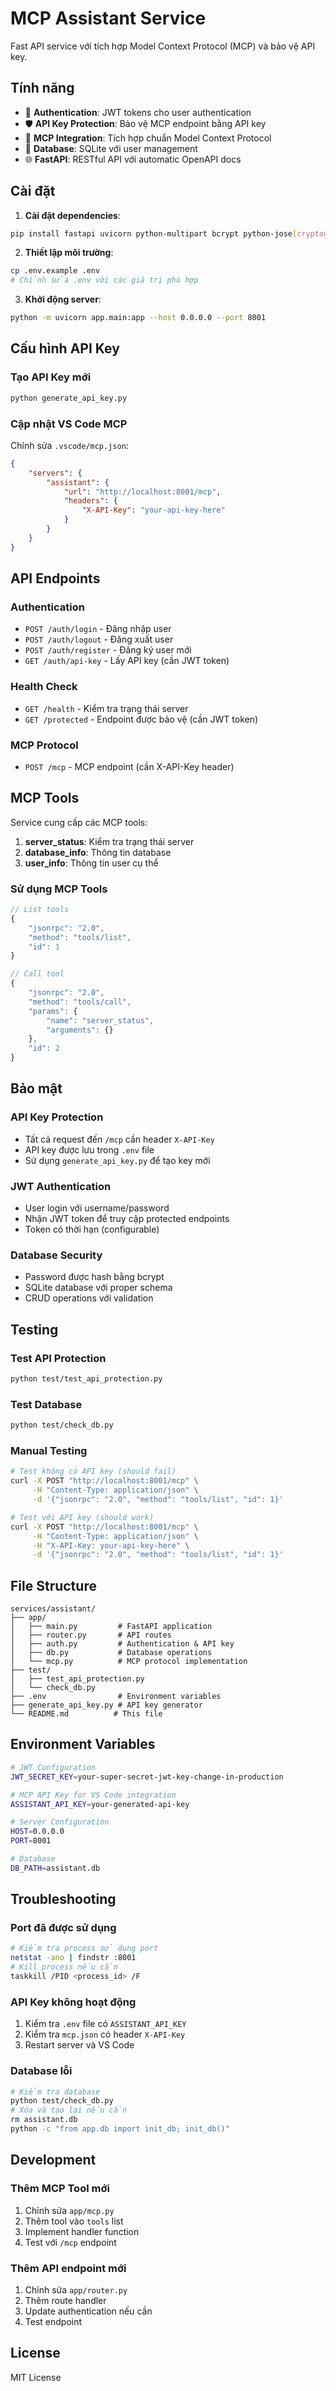 # MCP Assistant Service

Fast API service với tích hợp Model Context Protocol (MCP) và bảo vệ API key.

## Tính năng

- 🔐 **Authentication**: JWT tokens cho user authentication
- 🛡️ **API Key Protection**: Bảo vệ MCP endpoint bằng API key
- 🔗 **MCP Integration**: Tích hợp chuẩn Model Context Protocol
- 💾 **Database**: SQLite với user management
- 🌐 **FastAPI**: RESTful API với automatic OpenAPI docs

## Cài đặt

1. **Cài đặt dependencies**:
```bash
pip install fastapi uvicorn python-multipart bcrypt python-jose[cryptography] sqlite3
```

2. **Thiết lập môi trường**:
```bash
cp .env.example .env
# Chỉnh sửa .env với các giá trị phù hợp
```

3. **Khởi động server**:
```bash
python -m uvicorn app.main:app --host 0.0.0.0 --port 8001
```

## Cấu hình API Key

### Tạo API Key mới
```bash
python generate_api_key.py
```

### Cập nhật VS Code MCP
Chỉnh sửa `.vscode/mcp.json`:
```json
{
    "servers": {
        "assistant": {
            "url": "http://localhost:8001/mcp",
            "headers": {
                "X-API-Key": "your-api-key-here"
            }
        }
    }
}
```

## API Endpoints

### Authentication
- `POST /auth/login` - Đăng nhập user
- `POST /auth/logout` - Đăng xuất user  
- `POST /auth/register` - Đăng ký user mới
- `GET /auth/api-key` - Lấy API key (cần JWT token)

### Health Check
- `GET /health` - Kiểm tra trạng thái server
- `GET /protected` - Endpoint được bảo vệ (cần JWT token)

### MCP Protocol
- `POST /mcp` - MCP endpoint (cần X-API-Key header)

## MCP Tools

Service cung cấp các MCP tools:

1. **server_status**: Kiểm tra trạng thái server
2. **database_info**: Thông tin database
3. **user_info**: Thông tin user cụ thể

### Sử dụng MCP Tools

```javascript
// List tools
{
    "jsonrpc": "2.0",
    "method": "tools/list",
    "id": 1
}

// Call tool
{
    "jsonrpc": "2.0", 
    "method": "tools/call",
    "params": {
        "name": "server_status",
        "arguments": {}
    },
    "id": 2
}
```

## Bảo mật

### API Key Protection
- Tất cả request đến `/mcp` cần header `X-API-Key`
- API key được lưu trong `.env` file
- Sử dụng `generate_api_key.py` để tạo key mới

### JWT Authentication  
- User login với username/password
- Nhận JWT token để truy cập protected endpoints
- Token có thời hạn (configurable)

### Database Security
- Password được hash bằng bcrypt
- SQLite database với proper schema
- CRUD operations với validation

## Testing

### Test API Protection
```bash
python test/test_api_protection.py
```

### Test Database
```bash
python test/check_db.py
```

### Manual Testing
```bash
# Test không có API key (should fail)
curl -X POST "http://localhost:8001/mcp" \
     -H "Content-Type: application/json" \
     -d '{"jsonrpc": "2.0", "method": "tools/list", "id": 1}'

# Test với API key (should work)  
curl -X POST "http://localhost:8001/mcp" \
     -H "Content-Type: application/json" \
     -H "X-API-Key: your-api-key-here" \
     -d '{"jsonrpc": "2.0", "method": "tools/list", "id": 1}'
```

## File Structure

```
services/assistant/
├── app/
│   ├── main.py         # FastAPI application
│   ├── router.py       # API routes
│   ├── auth.py         # Authentication & API key
│   ├── db.py           # Database operations
│   └── mcp.py          # MCP protocol implementation
├── test/
│   ├── test_api_protection.py
│   └── check_db.py
├── .env                # Environment variables
├── generate_api_key.py # API key generator
└── README.md          # This file
```

## Environment Variables

```bash
# JWT Configuration
JWT_SECRET_KEY=your-super-secret-jwt-key-change-in-production

# MCP API Key for VS Code integration  
ASSISTANT_API_KEY=your-generated-api-key

# Server Configuration
HOST=0.0.0.0
PORT=8001

# Database
DB_PATH=assistant.db
```

## Troubleshooting

### Port đã được sử dụng
```bash
# Kiểm tra process sử dụng port
netstat -ano | findstr :8001
# Kill process nếu cần
taskkill /PID <process_id> /F
```

### API Key không hoạt động
1. Kiểm tra `.env` file có `ASSISTANT_API_KEY`
2. Kiểm tra `mcp.json` có header `X-API-Key`
3. Restart server và VS Code

### Database lỗi
```bash
# Kiểm tra database
python test/check_db.py
# Xóa và tạo lại nếu cần
rm assistant.db
python -c "from app.db import init_db; init_db()"
```

## Development

### Thêm MCP Tool mới
1. Chỉnh sửa `app/mcp.py`
2. Thêm tool vào `tools` list  
3. Implement handler function
4. Test với `/mcp` endpoint

### Thêm API endpoint mới
1. Chỉnh sửa `app/router.py`
2. Thêm route handler
3. Update authentication nếu cần
4. Test endpoint

## License

MIT License
